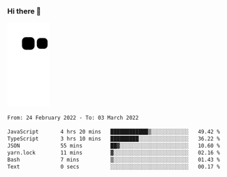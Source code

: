 ### Hi there 👋
![Alt text](https://raw.githubusercontent.com/romain22222/romain22222/output/github-contribution-grid-snake.svg)

<!--START_SECTION:waka-->

```text
From: 24 February 2022 - To: 03 March 2022

JavaScript       4 hrs 20 mins   ████████████▒░░░░░░░░░░░░   49.42 %
TypeScript       3 hrs 10 mins   █████████░░░░░░░░░░░░░░░░   36.22 %
JSON             55 mins         ██▓░░░░░░░░░░░░░░░░░░░░░░   10.60 %
yarn.lock        11 mins         ▓░░░░░░░░░░░░░░░░░░░░░░░░   02.16 %
Bash             7 mins          ▒░░░░░░░░░░░░░░░░░░░░░░░░   01.43 %
Text             0 secs          ░░░░░░░░░░░░░░░░░░░░░░░░░   00.17 %
```

<!--END_SECTION:waka-->
<!--
**romain22222/romain22222** is a ✨ _special_ ✨ repository because its `README.md` (this file) appears on your GitHub profile.

Here are some ideas to get you started:

- 🔭 I’m currently working on ...
- 🌱 I’m currently learning ...
- 👯 I’m looking to collaborate on ...
- 🤔 I’m looking for help with ...
- 💬 Ask me about ...
- 📫 How to reach me: ...
- 😄 Pronouns: ...
- ⚡ Fun fact: ...
-->
